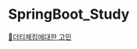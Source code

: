 # SpringBoot_Study

[🦾더티체킹에대한 고민](https://github.com/jsilver01/SpringBoot_Study/blob/main/JPA-Introduction.md)

